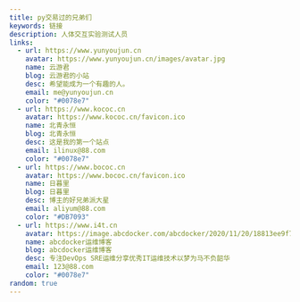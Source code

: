 ```yaml
---
title: py交易过的兄弟们
keywords: 链接
description: 人体交互实验测试人员
links:
  - url: https://www.yunyoujun.cn
    avatar: https://www.yunyoujun.cn/images/avatar.jpg
    name: 云游君
    blog: 云游君的小站
    desc: 希望能成为一个有趣的人。
    email: me@yunyoujun.cn
    color: "#0078e7"
  - url: https://www.kococ.cn
    avatar: https://www.kococ.cn/favicon.ico
    name: 北青永恒
    blog: 北青永恒
    desc: 这是我的第一个站点
    email: ilinux@88.com
    color: "#0078e7"
  - url: https://www.bococ.cn
    avatar: https://www.bococ.cn/favicon.ico
    name: 日暮里
    blog: 日暮里
    desc: 博主的好兄弟派大星
    email: aliyum@88.com
    color: "#DB7093"
  - url: https://www.i4t.cn
    avatar: https://image.abcdocker.com/abcdocker/2020/11/20/18813ee9f7f96/18813ee9f7f96.png
    name: abcdocker运维博客
    blog: abcdocker运维博客
    desc: 专注DevOps SRE运维分享优秀IT运维技术以梦为马不负韶华
    email: 123@88.com
    color: "#0078e7"
random: true
---
```

